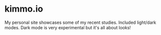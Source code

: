 # kimmo.io

My personal site showcases some of my recent studies. Included light/dark modes. Dark mode is very experimental but it's all about looks!

